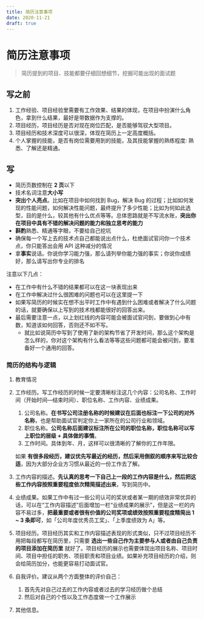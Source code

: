 ```yaml
---
title: 简历注意事项
date: 2020-11-21
draft: true
---
```


# 简历注意事项

> 简历提到的项目、技能都要仔细回想细节，挖掘可能出现的面试题

## 写之前

1. 工作经验、项目经验里需要有工作效果、结果的体现，在项目中扮演什么角色，拿到什么结果，最好是带数据作为支撑的。
2. 项目经历，项目经历是否对现在岗位匹配，是否能够驾驭大型项目。
3. 项目经历和技术深度可以很深，体现在简历上一定高度概括。
4. 个人掌握的技能，是否有岗位需要用到的技能，及其技能掌握的熟练程度: 熟悉、了解还是精通。

## 写

- 简历页数控制在 **2 页**以下
- 技术名词注意**大小写**
- **突出个人亮点**。比如在项目中如何找到 Bug，解决 Bug 的过程；比如如何发现的性能问题，如何解决性能问题，最终提升了多少性能；比如为何如此选型，目的是什么，较其他有什么优点等等。总体思路就是不写流水账，**突出你在项目中具有不错的解决问题的能力和独立思考的能力**
- **斟酌**熟悉、精通等字眼，不要给自己挖坑
- 确保每一个写上去的技术点自己都能说出点什么，杜绝面试官问你一个技术点，你只能答出会用 API 这种减分的情况
- 拿**事实**说话。你说你学习能力强，那么请列举你能力强的事实；你说你成绩好，那么请写出你专业的排名

注意以下几点：

- 在工作中有什么不错的结果都可以在这一块表现出来
- 在工作中解决过什么很困难的问题也可以在这里提一下
- 如果写简历的时候实在想不出平时工作中有遇到什么困难或者解决了什么问题的话，就要确保以上写到的技术栈都能很好的回答出来。
- 最后需要注意一点，以上划红线的内容可能会被面试官问到，要做到心中有数，知道该如何回答，否则还不如不写。
  - 就比如说简历中写到了使用了新的架构节省了开发时间，那么这个架构是怎么样的，你对这个架构有什么看法等等这些问题都可能会被问到，要准备好一个通用的回答。

### 简历的结构与逻辑

1. 教育情况
2. 工作经历。写工作经历的时候一定要清晰标注这几个内容：公司名称、工作时间（开始时间—结束时间）、职位名称、工作内容、业绩成果。

   1. 公司名称。**在书写公司注册名称的时候建议在后面也标注一下公司的对外名称**，也是帮助面试官判定你上一家所在的公司行业和领域。
   2. 职位名称。**公司名称后面建议标注所在公司的职位名称，职位名称可以写上职位的层级 + 具体做的事情**。
   3. 工作时间。具体到年、月，这样可以很清晰的了解你的工作年限。

   如果 **有很多段经历，建议优先写最近的经历，然后采用倒叙的顺序来写比较合适**，因为大部分企业方习惯从最近的一份工作去了解。

3. 工作内容的描述。**先认真的思考一下自己上一段的工作内容是什么，然后把这些工作内容按照重要程度依次精简描述出来**，写到简历中。

4. 业绩成果。如果工作中有过一些公司认可的奖状或者某一期的绩效非常优异的话，可以在“工作内容描述”后面增加一栏“业绩成果的展示”，但是这一栏的内容不易过多，**把最重要或者很有价值的公司奖项或绩效按照重要程度精简出 1 ~ 3 条即可**，如「公司年度优秀员工奖」、「上季度绩效为 A」等。

5. 项目经历。项目经历其实和工作内容描述表现的形式类似，只不过项目经历不用把每段都写在简历里，只需要 **选出一些自己作为主要参与人或者由自己负责的项目添加在简历里** 就好了。项目经历的展示也需要体现出项目名称、项目时间、项目中担任的职务、项目职责和项目业绩。如果补充项目经历的介绍，则会给简历加分，也能更容易打动面试官。

6. 自我评价。建议从两个方面整体的评价自己：

   1. 首先先对自己过去的工作内容或者过去的学习经历做个总结
   2. 然后对自己的个性以及工作态度做一个工作展示

7. 其他信息。
